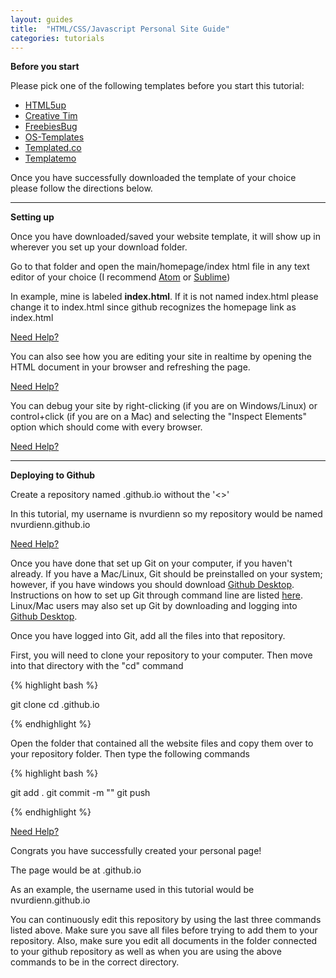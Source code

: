 ```yaml
---
layout: guides
title:  "HTML/CSS/Javascript Personal Site Guide"
categories: tutorials
---
```

**Before you start**

Please pick one of the following templates before you start this tutorial:

  * <a href="https://html5up.net" target="_blank">HTML5up</a> <i class="fa fa-star"></i><i class="fa fa-star"></i>
  * <a href="https://www.creative-tim.com" target="_blank"> Creative Tim</a> <i class="fa fa-star"></i>
  * <a href="https://freebiesbug.com/code-stuff/html-website-templates/" target="_blank"> FreebiesBug</a>
  * <a href="http://www.os-templates.com/free-website-templates?start=27" target="_blank"> OS-Templates</a>
  * <a href="https://templated.co" target="_blank"> Templated.co</a>
  * <a href="http://www.templatemo.com/page/1" target="_blank"> Templatemo</a>

Once you have successfully downloaded the template of your choice please follow the directions below.

----

**Setting up**

Once you have downloaded/saved your website template, it will show up in wherever you set up your download folder.

Go to that folder and open the main/homepage/index html file in any text editor of your choice (I recommend <a href="https://atom.io" target="_blank">Atom</a> or <a href="https://www.sublimetext.com" target="_blank">Sublime</a>)

In example, mine is labeled **index.html**. If it is not named index.html please change it to index.html since github recognizes the homepage link as index.html

<a href="https://imgur.com/Yo1ei7h.gif" target="_blank">Need Help?</a>

You can also see how you are editing your site in realtime by opening the HTML document in your browser and refreshing the page.

<a href="https://i.imgur.com/p6ogpho.gif" target="_blank">Need Help?</a>

You can debug your site by right-clicking (if you are on Windows/Linux) or control+click (if you are on a Mac) and selecting the "Inspect Elements" option which should come with every browser.

<a href="https://i.imgur.com/kTnxLWn.gif" target="_blank">Need Help?</a>

----

**Deploying to Github**

Create a repository named <insertGithubUserNameHere>.github.io without the '<>'

In this tutorial, my username is nvurdienn so my repository would be named nvurdienn.github.io

<a href="https://i.imgur.com/QA32DJL.gif" target="_blank">Need Help?</a>

Once you have done that set up Git on your computer, if you haven't already. If you have a Mac/Linux, Git should be preinstalled on your system; however, if you have windows you should download <a href="https://desktop.github.com" target="_blank">Github Desktop</a>. Instructions on how to set up Git through command line are listed <a href="http://burnedpixel.com/blog/setting-up-git-and-github-on-your-mac/" target="_blank">here</a>. Linux/Mac users may also set up Git by downloading and logging into <a href="https://desktop.github.com" target="_blank">Github Desktop</a>.

Once you have logged into Git, add all the files into that repository.

First, you will need to clone your repository to your computer. Then move into that directory with the "cd" command

{% highlight bash %}

git clone <yourgithubclonelink>
cd <insertGithubUserNameHere>.github.io

{% endhighlight %}

Open the folder that contained all the website files and copy them over to your repository folder.
Then type the following commands

{% highlight bash %}

git add .
git commit -m "<Any commit message here>"
git push

{% endhighlight %}

<a href="https://i.imgur.com/jkVeHWa.gif" target="_blank">Need Help?</a>

Congrats you have successfully created your personal page!

The page would be at <insertGithubUserNameHere>.github.io

As an example, the username used in this tutorial would be nvurdienn.github.io

You can continuously edit this repository by using the last three commands listed above. Make sure you save all files before trying to add them to your repository. Also, make sure you edit all documents in the folder connected to your github repository as well as when you are using the above commands to be in the correct directory.
